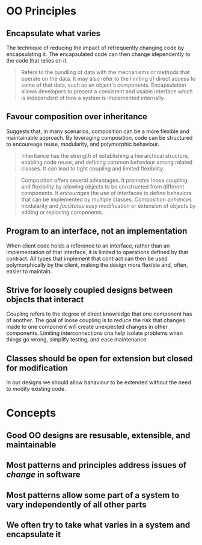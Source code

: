 ﻿# OO Principles

## Encapsulate what varies

The technique of reducing the impact of refrequently changing code by encapsulating it. The encapsulated code can then change idependently to the code that relies on it.

> Refers to the bundling of data with the mechanisms or methods that operate on the data. It may also refer to the limiting of direct access to some of that data, such as an object's components. Encapsulation allows developers to present a consistent and usable interface which is independent of how a system is implemented internally.

## Favour composition over inheritance

Suggests that, in many scenarios, composition can be a more flexible and maintainable approach. By leveraging composition, code can be structured to encoureage reuse, modularity, and polymorphic behaviour.

> Inheritance has the strength of establishing a hierarchical structure, enabling code reuse, and defining common behaviour among related classes. It *can* lead to tight coupling and limited flexibility.

> Composition offers several advantages. It *promotes* loose coupling and flexibility by allowing objects to be constructed from different components. It *encourages* the use of interfaces to define behaviors that can be implemented by multiple classes. Composition *enhances* modularity and *facilitates* easy modification or extension of objects by adding or replacing components.

## Program to an interface, not an implementation

When client code holds a reference to an interface, rather than an implementation of that interface, it is limited to operations defined by that contract. All types that implement that contract can then be used polymorphically by the client, making the design more flexible and, often, easier to maintain.

## Strive for loosely coupled designs between objects that interact

Coupling refers to the degree of direct knowledge that one component has of another. The goal of loose coupling is to reduce the risk that changes made to one component will create unexpected changes in other components. Limiting interconnections cna help isolate problems when things go wrong, simplify testing, and ease maintenance.

## Classes should be open for extension but closed for modification

In our designs we should allow bahaviour to be extended without the need to modify existing code.

# Concepts

## Good OO designs are resusable, extensible, and maintainable

## Most patterns and principles address issues of *change* in software

## Most patterns allow some part of a system to vary independently of all other parts

## We often try to take what varies in a system and encapsulate it
